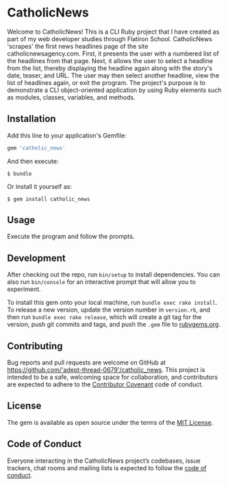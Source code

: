 # CatholicNews

Welcome to CatholicNews!
This is a CLI Ruby project that I have created as part of my web developer studies through Flatiron School.
CatholicNews 'scrapes' the first news headlines page of the site catholicnewsagency.com. First, it presents the user with a numbered list of the headlines from that page. Next, it allows the user to select a headline from the list, thereby displaying the headline again along with the story's date, teaser, and URL. The user may then select another headline, view the list of headlines again, or exit the program. 
The project's purpose is to demonstrate a CLI object-oriented application by using Ruby elements such as modules, classes, variables, and methods. 

## Installation

Add this line to your application's Gemfile:

```ruby
gem 'catholic_news'
```

And then execute:

    $ bundle

Or install it yourself as:

    $ gem install catholic_news

## Usage

Execute the program and follow the prompts.

## Development

After checking out the repo, run `bin/setup` to install dependencies. You can also run `bin/console` for an interactive prompt that will allow you to experiment.

To install this gem onto your local machine, run `bundle exec rake install`. To release a new version, update the version number in `version.rb`, and then run `bundle exec rake release`, which will create a git tag for the version, push git commits and tags, and push the `.gem` file to [rubygems.org](https://rubygems.org).

## Contributing

Bug reports and pull requests are welcome on GitHub at https://github.com/'adept-thread-0679'/catholic_news. This project is intended to be a safe, welcoming space for collaboration, and contributors are expected to adhere to the [Contributor Covenant](http://contributor-covenant.org) code of conduct.

## License

The gem is available as open source under the terms of the [MIT License](https://opensource.org/licenses/MIT).

## Code of Conduct

Everyone interacting in the CatholicNews project’s codebases, issue trackers, chat rooms and mailing lists is expected to follow the [code of conduct](https://github.com/'adept-thread-0679'/catholic_news/blob/master/CODE_OF_CONDUCT.md).
